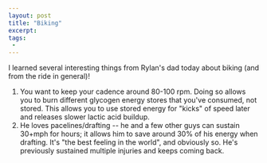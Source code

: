 ```yaml
---
layout: post
title: "Biking"
excerpt:
tags:
 -
---
```


I learned several interesting things from Rylan's dad today about biking (and from the ride in general)!
1. You want to keep your cadence around 80-100 rpm. Doing so allows you to burn different glycogen energy stores
that you've consumed, not stored. This allows you to use stored energy for "kicks" of speed later and releases slower lactic acid buildup.
2. He loves pacelines/drafting -- he and a few other guys can sustain 30+mph for hours; it allows him to save around 30% of his energy when drafting.
It's "the best feeling in the world", and obviously so. He's previously sustained multiple injuries and keeps coming back.
